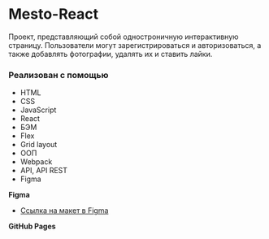 # Mesto-React

Проект, представляющий собой одностроничную интерактивную страницу. Пользователи могут зарегистрироваться и авторизоваться, а также добавлять фотографии, удалять их и ставить лайки. 
### Реализован с помощью
* HTML
* CSS
* JavaScript
* React
* БЭМ
* Flex
* Grid layout
* ООП
* Webpack
* API, API REST
* Figma

**Figma**

* [Ссылка на макет в Figma](https://www.figma.com/file/5H3gsn5lIGPwzBPby9jAOo/JavaScript.-Sprint-12?type=design&node-id=4453-384&t=RhZoVfmx2hzxcG9d-0)  
  
**GitHub Pages**
